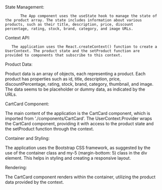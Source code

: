 State Management:

           The App component uses the useState hook to manage the state of the product array. The state includes information about various products, such as their title, description, price, discount percentage, rating, stock, brand, category, and image URLs.
           
Context API:

       The application uses the React.createContext() function to create a UserContext. The product state and the setProduct function are provided to components that subscribe to this context.
       
Product Data:

Product data is an array of objects, each representing a product. Each product has properties such as id, title, description, price, discountPercentage, rating, stock, brand, category, thumbnail, and image. The data seems to be placeholder or dummy data, as indicated by the URLs.

CartCard Component:

The main content of the application is the CartCard component, which is imported from './components/CartCard'. The UserContext.Provider wraps the CartCard component, providing it with access to the product state and the setProduct function through the context.

Container and Styling:

The application uses the Bootstrap CSS framework, as suggested by the use of the container class and my-5 (margin-bottom: 5) class in the div element. This helps in styling and creating a responsive layout.

Rendering:

The CartCard component renders within the container, utilizing the product data provided by the context.

